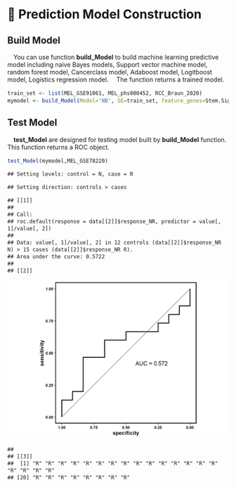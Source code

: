 # 🤖 Prediction Model Construction

## Build Model
 You can use function **build_Model** to build machine learning predictive model including naive Bayes models, Support vector machine model, random forest model, Cancerclass model, Adaboost model, Logitboost model, Logistics regression model.
 The function returns a trained model.




```r
train_set <- list(MEL_GSE91061, MEL_phs000452, RCC_Braun_2020)
mymodel <- build_Model(Model='NB', SE=train_set, feature_genes=Stem.Sig, response_NR = TRUE)
```

## Test Model
 **test_Model** are designed for testing model built by **build_Model** function. This function returns a ROC object.


```r
test_Model(mymodel,MEL_GSE78220)
```

```
## Setting levels: control = N, case = R
```

```
## Setting direction: controls > cases
```

```
## [[1]]
## 
## Call:
## roc.default(response = data[[2]]$response_NR, predictor = value[,     1]/value[, 2])
## 
## Data: value[, 1]/value[, 2] in 12 controls (data[[2]]$response_NR N) > 15 cases (data[[2]]$response_NR R).
## Area under the curve: 0.5722
## 
## [[2]]
```

<img src="05-Prediction-Model-Construction_files/figure-html/unnamed-chunk-3-1.png" width="672" />

```
## 
## [[3]]
##  [1] "R" "R" "R" "R" "R" "R" "R" "R" "R" "R" "R" "R" "R" "R" "R" "R" "R" "R" "R"
## [20] "R" "R" "R" "R" "R" "R" "R" "R"
```

